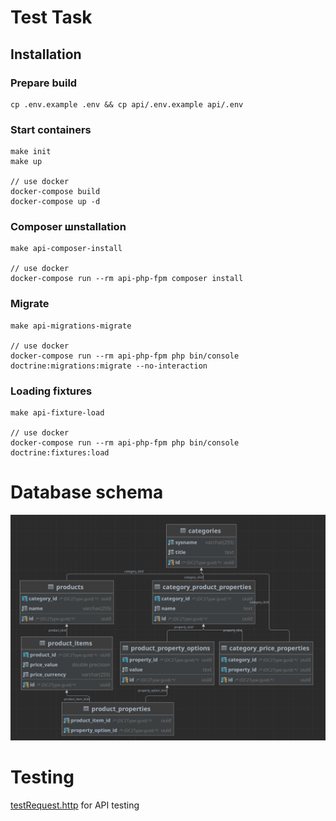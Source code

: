# Test Task

## Installation
### Prepare build
    cp .env.example .env && cp api/.env.example api/.env

### Start containers
    make init
    make up
    
    // use docker
    docker-compose build
    docker-compose up -d

### Composer шnstallation
    make api-composer-install

    // use docker
    docker-compose run --rm api-php-fpm composer install

### Migrate
    make api-migrations-migrate

    // use docker
    docker-compose run --rm api-php-fpm php bin/console doctrine:migrations:migrate --no-interaction

### Loading fixtures
    make api-fixture-load

    // use docker
    docker-compose run --rm api-php-fpm php bin/console doctrine:fixtures:load

# Database schema
![dbSchema.png](dbSchema.png)

# Testing
[testRequest.http](api%2FtestRequest.http) for API testing